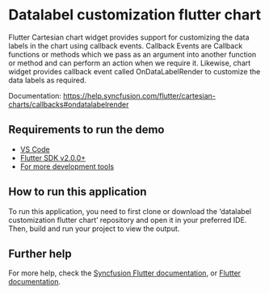 # Datalabel customization flutter chart

Flutter Cartesian chart widget provides support for customizing the data labels in the chart using callback events. Callback Events are Callback functions or methods which we pass as an argument into another function or method and can perform an action when we require it. Likewise, chart widget provides callback event called OnDataLabelRender to customize the data labels as required. 

Documentation: https://help.syncfusion.com/flutter/cartesian-charts/callbacks#ondatalabelrender 

## Requirements to run the demo
* [VS Code](https://code.visualstudio.com/download)
* [Flutter SDK v2.0.0+](https://flutter.dev/docs/development/tools/sdk/overview)
* [For more development tools](https://flutter.dev/docs/development/tools/devtools/overview)

## How to run this application
To run this application, you need to first clone or download the ‘datalabel customization flutter chart’ repository and open it in your preferred IDE. Then, build and run your project to view the output.

## Further help
For more help, check the [Syncfusion Flutter documentation](https://help.syncfusion.com/flutter/introduction/overview), or
 [Flutter documentation](https://flutter.dev/docs/get-started/install).

